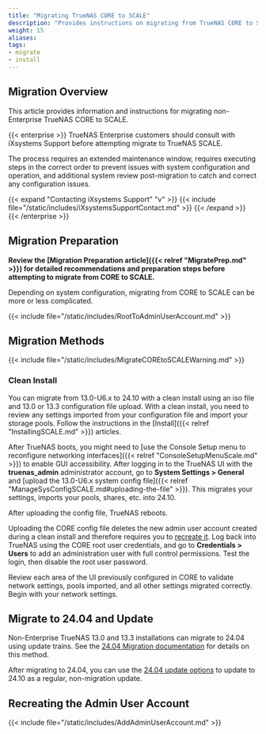 ```yaml
---
title: "Migrating TrueNAS CORE to SCALE"
description: "Provides instructions on migrating from TrueNAS CORE to SCALE. Migration methods include using an ISO or manual update file."
weight: 15
aliases:
tags:
- migrate
- install
---
```


## Migration Overview

This article provides information and instructions for migrating non-Enterprise TrueNAS CORE to SCALE.

{{< enterprise >}}
TrueNAS Enterprise customers should consult with iXsystems Support before attempting migrate to TrueNAS SCALE.

The process requires an extended maintenance window, requires executing steps in the correct order to prevent issues with system configuration and operation, and additional system review post-migration to catch and correct any configuration issues.

{{< expand "Contacting iXsystems Support" "v" >}}
{{< include file="/static/includes/iXsystemsSupportContact.md" >}}
{{< /expand >}}
{{< /enterprise >}}

## Migration Preparation

**Review the [Migration Preparation article]({{< relref "MigratePrep.md" >}}) for detailed recommendations and preparation steps before attempting to migrate from CORE to SCALE.**

Depending on system configuration, migrating from CORE to SCALE can be more or less complicated.

{{< include file="/static/includes/RootToAdminUserAccount.md" >}}

## Migration Methods

{{< include file="/static/includes/MigrateCOREtoSCALEWarning.md" >}}

### Clean Install

You can migrate from 13.0-U6.x to 24.10 with a clean install using an <file>iso</file> file and 13.0 or 13.3 configuration file upload.
With a clean install, you need to review any settings imported from your configuration file and import your storage pools.
Follow the instructions in the [Install]({{< relref "InstallingSCALE.md" >}}) articles.

After TrueNAS boots, you might need to [use the Console Setup menu to reconfigure networking interfaces]({{< relref "ConsoleSetupMenuScale.md" >}}) to enable GUI accessibility.
After logging in to the TrueNAS UI with the **truenas_admin** administrator account, go to **System Settings > General** and [upload the 13.0-U6.x system config file]({{< relref "ManageSysConfigSCALE.md#uploading-the-file" >}}).
This migrates your settings, imports your pools, shares, etc. into 24.10.

After uploading the config file, TrueNAS reboots.

Uploading the CORE config file deletes the new admin user account created during a clean install and therefore requires you to [recreate it](#recreating-the-admin-user-account).
Log back into TrueNAS using the CORE root user credentials, and go to **Credentials > Users** to add an administration user with full control permissions.
Test the login, then disable the root user password.

Review each area of the UI previously configured in CORE to validate network settings, pools imported, and all other settings migrated correctly.
Begin with your network settings.

## Migrate to 24.04 and Update

Non-Enterprise TrueNAS 13.0 and 13.3 installations can migrate to 24.04 using update trains.
See the [24.04 Migration documentation](https://www.truenas.com/docs/scale/24.04/gettingstarted/migrate/migratingfromcore/) for details on this method.

After migrating to 24.04, you can use the [24.04 update options](https://www.truenas.com/docs/scale/24.04/scaletutorials/systemsettings/updatescale/) to update to 24.10 as a regular, non-migration update.

## Recreating the Admin User Account

{{< include file="/static/includes/AddAdminUserAccount.md" >}}
